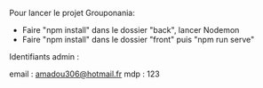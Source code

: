 Pour lancer le projet Grouponania:

- Faire "npm install" dans le dossier "back", lancer Nodemon
- Faire "npm install" dans le dossier "front" puis "npm run serve"

Identifiants admin :

email :  amadou306@hotmail.fr
mdp : 123
